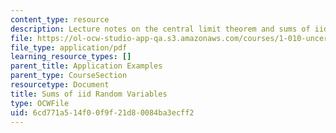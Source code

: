 ```yaml
---
content_type: resource
description: Lecture notes on the central limit theorem and sums of iid random variables.
file: https://ol-ocw-studio-app-qa.s3.amazonaws.com/courses/1-010-uncertainty-in-engineering-fall-2008/6cd771a514f00f9f21d80084ba3ecff2_app_17.pdf
file_type: application/pdf
learning_resource_types: []
parent_title: Application Examples
parent_type: CourseSection
resourcetype: Document
title: Sums of iid Random Variables
type: OCWFile
uid: 6cd771a5-14f0-0f9f-21d8-0084ba3ecff2
---
```


